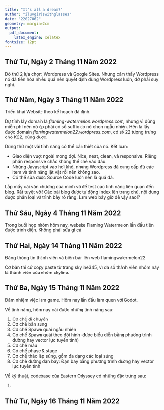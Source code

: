 ```yaml
---
title: "It's all a dream?"
author: "iluvgirlswithglasses"
date: "22027062"
geometry: margin=2cm
output: 
  pdf_document: 
    latex_engine: xelatex
fontsize: 12pt
---
```


## Thứ Tư, Ngày 2 Tháng 11 Năm 2022

Dò thử 2 lựa chọn: Wordpress và Google Sites. Nhưng cảm thấy Wordpress nó đã tiến hóa nhiều quá nên quyết định dùng Wordpress luôn, đỡ phải suy nghĩ.

## Thứ Năm, Ngày 3 Tháng 11 Năm 2022

Triển khai Website theo kế hoạch đã định.

Dự tính lấy domain là *flaming-watermelon.wordpress.com*, nhưng vì dùng miễn phí nên nó ép phải có số suffix do nó chọn ngẫu nhiên. Hên là lấy được domain *flamingwatermelon22.wordpress.com*, có số 22 tượng trưng cho K22, cũng được.

Dùng thử một vài tính năng có thể cần thiết của nó. Kết luận:

- Giao diện vượt ngoài mong đợi. Nice, neat, clean, và responsive. Riêng phần responsive chắc không thể chê vào đâu.
- Nhúng Javascript vào hơi khó, nhưng Wordpress đã cung cấp đủ các item và tính năng lặt vặt rồi nên không sao.
- Có thể sửa được Source Code luôn nên là quá đã.

Lắp mấy cái văn chương của mình vô để test các tính năng liên quan đến blog. Rất tuyệt vời! Các bài blog được tự động index lên trang chủ, nội dung được phân loại và trình bày rõ ràng. Làm web bây giờ dễ vậy sao!?

## Thứ Sáu, Ngày 4 Tháng 11 Năm 2022

Trong buổi họp nhóm hôm nay, website Flaming Watermelon lần đầu tiên được trình diện. Không phải sửa gì cả.

## Thứ Hai, Ngày 14 Tháng 11 Năm 2022

Đăng thông tin thành viên và biên bản lên web flamingwatermelon22

Cơ bản thì cứ copy paste từ trang skyline345, vì đa số thành viên nhóm này là thành viên của nhóm skyline.

## Thứ Ba, Ngày 15 Tháng 11 Năm 2022

Đảm nhiệm việc làm game. Hôm nay lần đầu làm quen với Godot.

Về tính năng, hôm nay cài được những tính năng sau:

1. Cơ chế di chuyển
2. Cơ chế bắn súng
3. Cơ chế Spawn quái ngẫu nhiên
4. Cơ chế Spawn quái theo đội hình (được biểu diễn bằng phương trình đường hay vector lực tuyến tính)
5. Cơ chế máu 
6. Cơ chế phase & stage
7. Cơ chế tháo lắp súng, gồm đa dạng các loại súng
8. Cơ chế đường đạn bay: Đạn bay bằng phương trình đường hay vector lực tuyến tính

Về kỹ thuật, codebase của Eastern Odyssey có những đặc trưng sau:

1. 

## Thứ Tư, Ngày 16 Tháng 11 Năm 2022


